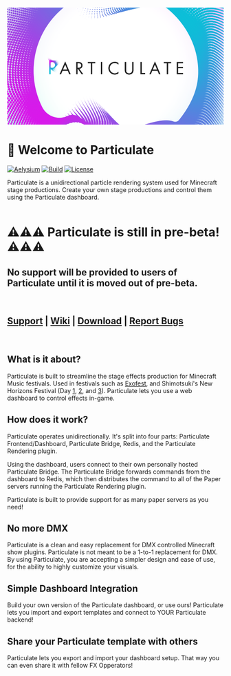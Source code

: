 ![Aelysium Wordmark Image](https://github.com/Aelysium-Group/.github/blob/main/images/particulate-wordmark.png?raw=true)

# 👋 Welcome to Particulate
[![Aelysium](https://flat.badgen.net/badge/Discord/Aelysium/5865F2?icon=discord)](https://join.aelysium.group/)
[![Build](https://flat.badgen.net/badge/Latest%20Stable%20Release/NONE/orange?icon=discord)](https://join.aelysium.group/)
[![License](https://flat.badgen.net/badge/License/MIT/5865F2)](https://github.com/Aelysium-Group/particulate/blob/main/LICENSE)
<!--[![Build](https://flat.badgen.net/github/release/Aelysium-Group/particulate?label=Latest%20Stable%20Release&icon=maven)](https://github.com/Aelysium-Group/particulate/releases)-->

Particulate is a unidirectional particle rendering system used for Minecraft stage productions.
Create your own stage productions and control them using the Particulate dashboard.
<br>
<br>
# ⚠️⚠️⚠️ Particulate is still in pre-beta! ⚠️⚠️⚠️
## No support will be provided to users of Particulate until it is moved out of pre-beta.
<br>

## [Support](https://join.aelysium.group/)  |  [Wiki](https://github.com/Aelysium-Group/particulate/wiki)  |  [Download](https://github.com/Aelysium-Group/particulate/releases)  |  [Report Bugs](https://github.com/Aelysium-Group/particulate/issues)

<br>

## What is it about?
Particulate is built to streamline the stage effects production for Minecraft Music festivals. Used in festivals such as [Exofest](https://www.youtube.com/watch?v=EVIpt88bQcA), and Shimotsuki's New Horizons Festival (Day [1](https://youtu.be/A8uwsTKqaMY), [2](https://youtu.be/s08xHYcUWVA), and [3](https://youtu.be/EGhlkEpXmok)).
Particulate lets you use a web dashboard to control effects in-game.

## How does it work?
Particulate operates unidirectionally. It's split into four parts: Particulate Frontend/Dashboard, Particulate Bridge, Redis, and the Particulate Rendering plugin.

Using the dashboard, users connect to their own personally hosted Particulate Bridge. The Particulate Bridge forwards commands from the dashboard to Redis, which then distributes the command to all of the Paper servers running the Particulate Rendering plugin.

Particulate is built to provide support for as many paper servers as you need!

## No more DMX
Particulate is a clean and easy replacement for DMX controlled Minecraft show plugins.
Particulate is not meant to be a 1-to-1 replacement for DMX. By using Particulate, you are accepting a simpler design and ease of use, for the ability to highly customize your visuals.

## Simple Dashboard Integration
Build your own version of the Particulate dashboard, or use ours!
Particulate lets you import and export templates and connect to YOUR Particulate backend!

## Share your Particulate template with others
Particulate lets you export and import your dashboard setup. That way you can even share it with fellow FX Opperators!
